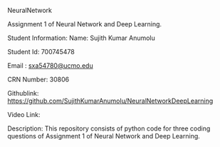 NeuralNetwork

Assignment 1 of Neural Network and Deep Learning.

Student Information: Name: Sujith Kumar Anumolu

Student Id: 700745478

Email : sxa54780@ucmo.edu

CRN Number: 30806

Githublink: https://github.com/SujithKumarAnumolu/NeuralNetworkDeepLearning

Video Link:

Description: This repository consists of python code for three coding questions of Assignment 1 of Neural Network and Deep Learning.
